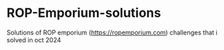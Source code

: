 # ROP-Emporium-solutions
Solutions of ROP emporium (https://ropemporium.com) challenges that i solved in oct 2024
